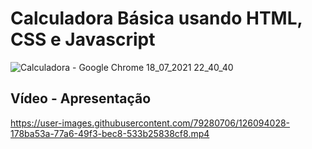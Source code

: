 # Calculadora Básica usando HTML, CSS e Javascript
![Calculadora - Google Chrome 18_07_2021 22_40_40](https://user-images.githubusercontent.com/79280706/126093011-5e58dda0-b41a-41b0-8fa2-6c4ad5dc9f2a.png)
## Vídeo - Apresentação



https://user-images.githubusercontent.com/79280706/126094028-178ba53a-77a6-49f3-bec8-533b25838cf8.mp4

